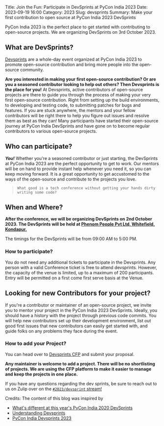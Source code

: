 Title: Join the Fun: Participate in DevSprints at PyCon India 2023
Date: 2023-09-19 16:00
Category: 2023
Slug: devsprints
Summary: Make your first contribution to open source at PyCon India 2023 DevSprints

PyCon India 2023 is the perfect place to get started with contributing to open-source projects. We are organizing DevSprints on 3rd October 2023.

## What are DevSprints?

[Devsprints](https://in.pycon.org/cfp/devsprint-2023/proposals/) are a whole-day event organized at PyCon India 2023 to promote open-source contribution and bring more people into the open-source community.

**Are you interested in making your first open-source contribution? Or are you a seasoned contributor looking to help out others? Then Devsprints is the place for you!** At Devsprints, active contributors of open-source projects are there to guide you through the process of making your very first open-source contribution. Right from setting up the build environments, to developing and testing code, to submitting patches for bugs and features. If you are stuck anywhere, the mentors and your fellow contributors will be right there to help you figure out issues and resolve them as best as they can! Many participants have started their open-source journey at PyCon India DevSprints and have gone on to become regular contributors to various open-source projects.

## Who can participate?

***You!*** Whether you're a seasoned contributor or just starting, the DevSprints at PyCon India 2023 are the perfect opportunity to get to work. Our mentors will be on hand to provide instant help whenever you need it, so you can keep moving forward. It is a great opportunity to get accustomed to the ways of the open-source and contribute to the projects you love.

> `What good is a tech conference without getting your hands dirty writing some code?`

## When and Where?

**After the conference, we will be organizing DevSprints on 2nd October 2023. The DevSprints will be held at [Phenom People Pvt Ltd, Whitefield, Kondapur.](https://goo.gl/maps/hmHBapTF6bMNJWWx5)**

The timings for the DevSprints will be from 09:00 AM to 5:00 PM.

### How to participate?

You do not need any additional tickets to participate in the Devsprints. Any person with a valid Conference ticket is free to attend devsprints. However, the capacity of the venue is limited, up to a maximum of 200 participants. Entry will be permitted on a first come first serve basis at the Venue.

## Looking for new Contributors for your project?

If you're a contributor or maintainer of an open-source project, we invite you to mentor your project in the PyCon India 2023 DevSprints. Ideally, you should have a history with the project through previous code commits. You will help new contributors set up their development environment, list out good first issues that new contributors can easily get started with, and guide folks on any problems they face during the event.

### How to add your Project?

You can head over to [Devsprints CFP](https://in.pycon.org/cfp/devsprint-2023/proposals/) and submit your proposal.

**Any maintainer is welcome to add a project. There will be no shortlisting of projects. We are using the CFP platform to make it easier to manage and keep the projects in one place.**

If you have any questions regarding the dev sprints, be sure to reach out to us on Zulip over on the [`#2023/devsprint` stream!](https://pyconindia.zulipchat.com/)

Credits: The content of this blog was inspired by

- [What's different at this year's PyCon India 2020 DevSprints](https://in.pycon.org/blog/2020/announce-devsprints.html)
- [Understanding Devsprints](https://in.pycon.org/blog/2019/understanding-devsprints.html)
- [PyCon India Devsprints 2023](https://in.pycon.org/cfp/devsprint-2023/proposals/)